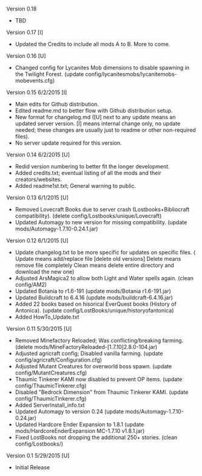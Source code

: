 Version 0.18
- TBD

Version 0.17 [I]
- Updated the Credits to include all mods A to B.  More to come.

Version 0.16 [U]
- Changed config for Lycanites Mob dimensions to disable spawning in the Twilight Forest.
	(update config/lycanitesmobs/lycanitemobs-mobevents.cfg)

Version 0.15 6/2/2015 [I]
- Main edits for Github distribution.
- Edited readme.md to better flow with Github distribution setup.
- New format for changelog.md ([U] next to any update means an updated server version. [I] means internal change only, no update needed; these changes are usually just to readme or other non-required files).
- No server update required for this version.

Version 0.14 6/2/2015 [U]
- Redid version numbering to better fit the longer development.
- Added credits.txt; eventual listing of all the mods and their creators/websites.
- Added readme1st.txt; General warning to public.

Version 0.13 6/1/2015 [U]
- Removed Lovecraft Books due to server crash (Lostbooks+Bibliocraft compatibility).
	(delete config/Lostbooks/unique/Lovecraft)
- Updated Automagy to new version for missing compatibility.
	(update mods/Automagy-1.7.10-0.24.1.jar)

Version 0.12 6/1/2015 [U]
- Update changelog.txt to be more specific for updates on specific files.
	(	Update means add/replace file [delete old versions]
		Delete means remove file completely
		Clean means delete entire directory and download the new one)
- Adjusted ArsMagica2 to allow both Light and Water spells again.
	(clean config/AM2)
- Updated Botania to r1.6-191
	(update mods/Botania r1.6-191.jar)
- Updated Buildcraft to 6.4.16
	(update mods/buildcraft-6.4.16.jar)
- Added 22 books based on hisorical EverQuest books (History of Antonica).
	(update config/LostBooks/unique/historyofantonica)
- Added HowTo_Update.txt

Version 0.11 5/30/2015 [U]
- Removed Minefactory Reloaded; Was conflicting/breaking farming.
	(delete mods/MineFactoryReloaded-[1.7.10]2.8.0-104.jar)
- Adjusted agricraft config; Disabled vanilla farming.
	(update config/agricraft/Configuration.cfg)
- Adjusted Mutant Creatures for overworld boss spawn.
	(update config/MutantCreatures.cfg)
- Thaumic Tinkerer KAMI now disabled to prevent OP items.
	(update config/ThaumicTinkerer.cfg)
- Disabled "Bedrock Dimension" from Thaumic Tinkerer KAMI.
	(update config/ThaumicTinkerer.cfg)
- Added ServerInstall_info.txt
- Updated Automagy to version 0.24
	(update mods/Automagy-1.7.10-0.24.jar)
- Updated Hardcore Ender Expansion to 1.8.1
	(update mods/HardcoreEnderExpansion MC-1.7.10 v1.8.1.jar)
- Fixed LostBooks not dropping the additional 250+ stories.
	(clean config/Lostbooks/)

Version 0.1 5/29/2015 [U]
- Initial Release
